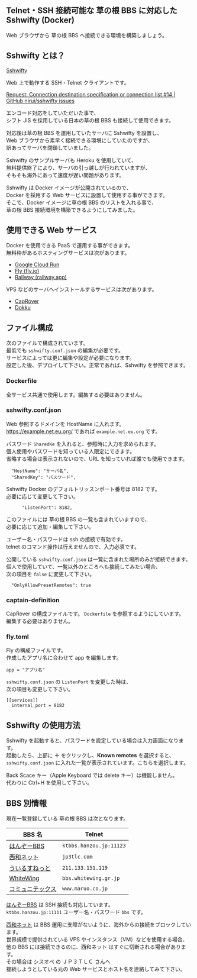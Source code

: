 ## Telnet・SSH 接続可能な 草の根 BBS に対応した Sshwifty (Docker)

Web ブラウザから 草の根 BBS へ接続できる環境を構築しましょう。

## Sshwifty とは？

[Sshwifty](https://github.com/nirui/sshwifty)

Web 上で動作する SSH・Telnet クライアントです。

[Request: Connection destination specification or connection list #14 | GitHub nirui/sshwifty issues](https://github.com/nirui/sshwifty/issues/14)

エンコード対応をしていただいた事で、\
シフト JIS を採用している日本の草の根 BBS も接続して使用できます。

対応後は草の根 BBS を運用していたサーバに Sshwifty を設置し、\
Web ブラウザから素早く接続できる環境にしていたのですが、\
訳あってサーバを閉鎖していました。

Sshwifty のサンプルサーバも Heroku を使用していて、\
無料提供終了により、サーバの引っ越しが行われていますが、\
そもそも海外にあって速度が遅い問題があります。

Sshwifty は Docker イメージが公開されているので、\
Docker を採用する Web サービスに設置して使用する事ができます。\
そこで、Docker イメージに草の根 BBS のリストを入れる事で、\
草の根 BBS 接続環境を構築できるようにしてみました。

## 使用できる Web サービス

Docker を使用できる PaaS で運用する事ができます。\
無料枠があるホスティングサービスは次があります。

- [Google Cloud Run](https://cloud.google.com/run?hl=ja)
- [Fly (fly.io)](https://fly.io/)
- [Railway (railway.app)](https://railway.app/)

VPS などのサーバへインストールするサービスは次があります。

- [CapRover](https://caprover.com/)
- [Dokku](https://dokku.com/)

## ファイル構成

次のファイルで構成されています。\
最低でも `sshwifty.conf.json` の編集が必要です。\
サービスによっては更に編集や設定が必要になります。\
設定した後、デプロイして下さい。正常であれば、Sshwifty を参照できます。

### Dockerfile

全サービス共通で使用します。編集する必要はありません。

### sshwifty.conf.json

Web 参照するドメインを HostName に入れます。\
https://example.net.eu.org/ であれば `example.net.eu.org` です。

パスワード `SharedKe` を入れると、参照時に入力を求められます。\
個人使用やパスワードを知っている人限定にできます。\
省略する場合は表示されないので、URL を知っていれば誰でも使用できます。

```
  "HostName": "サーバ名",
  "SharedKey": "パスワード",
```

Sshwifty Docker のデフォルトリッスンポート番号は 8182 です。\
必要に応じて変更して下さい。

```
      "ListenPort": 8182,
```

このファイルには 草の根 BBS の一覧も含まれていますので、\
必要に応じて追加・編集して下さい。

ユーザー名・パスワードは ssh の接続で有効です。\
telnet のコマンド操作は行えませんので、入力必須です。

公開している `sshwifty.conf.json` は一覧に含まれた場所のみが接続できます。\
個人で使用していて、一覧以外のところへも接続してみたい場合、\
次の項目を `false` に変更して下さい。

```
  "OnlyAllowPresetRemotes": true
```

### captain-definition

CapRover の構成ファイルです。 `Dockerfile` を参照するようにしています。\
編集する必要はありません。

### fly.toml

Fly の構成ファイルです。 \
作成したアプリ名に合わせて app を編集します。

```
app = "アプリ名"
```

`sshwifty.conf.json` の `ListenPort` を変更した時は、\
次の項目も変更して下さい。

```
[[services]]
  internal_port = 8182
```

## Sshwifty の使用方法

Sshwifty を起動すると、パスワードを設定している場合は入力画面になります。\
起動したら、上部に **＋** をクリックし、**Known remotes** を選択すると、\
`sshwifty.conf.json` に入れた一覧が表示されています。こちらを選択します。

Back Scace キー（Apple Keyboard では delete キー）は機能しません。\
代わりに Ctrl+H を使用して下さい。

## BBS 別情報

現在一覧登録している 草の根 BBS は次となります。

|BBS 名                                         |Telnet|
|-----------------------------------------------|------|
|[はんぞーBBS](https://www.hanzou.jp/hanzoubbs/)|`ktbbs.hanzou.jp:11123`|
|[西和ネット](http://jp3tlc.com/com/coms.shtml) |`jp3tlc.com`|
|[ういるすねっと](http://mtbbs.i.pxc.jp/mtbbs/) |`211.133.151.119`|
|[WhiteWing](http://www.whitewing.gr.jp/)       |`bbs.whitewing.gr.jp`|
|[コミュニテックス](https://www.maruo.co.jp/)   |`www.maruo.co.jp`|

[はんぞーBBS](https://www.hanzou.jp/hanzoubbs/) は SSH 接続も対応しています。\
`ktbbs.hanzou.jp:11111` ユーザー名・パスワード `bbs` です。

[西和ネット](http://jp3tlc.com/com/coms.shtml) は BBS 運用に支障がないように、海外からの接続をブロックしています。\
世界規模で提供されている VPS やインスタンス（VM）などを使用する場合、\
他の BBS には接続できるのに、西和ネット はすぐに切断される場合があります。\
その場合は シスオペ の ＪＰ３ＴＬＣ さんへ\
接続しようとしている元の Web サービスとホスト名を連絡してみて下さい。

